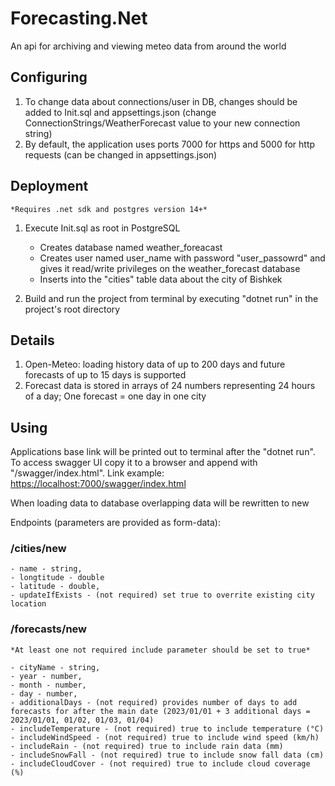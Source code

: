 # Forecasting.Net

An api for archiving and viewing meteo data from around the world

## Configuring

1. To change data about connections/user in DB, changes should be added to Init.sql and appsettings.json (change ConnectionStrings/WeatherForecast value to your new connection string)
2. By default, the application uses ports 7000 for https and 5000 for http requests (can be changed in appsettings.json)

## Deployment

    *Requires .net sdk and postgres version 14+*

1. Execute Init.sql as root in PostgreSQL

    - Creates database named weather_foreacast
    - Creates user named user_name with password "user_passowrd" and gives it read/write privileges on the weather_forecast database
    - Inserts into the "cities" table data about the city of Bishkek

2. Build and run the project from terminal by executing "dotnet run" in the project's root directory

## Details

1. Open-Meteo: loading history data of up to 200 days and future forecasts of up to 15 days is supported
2. Forecast data is stored in arrays of 24 numbers representing 24 hours of a day; One forecast = one day in one city

## Using

Applications base link will be printed out to terminal after the "dotnet run". To access swagger UI copy it to a browser and append with "/swagger/index.html". Link example: <https://localhost:7000/swagger/index.html>

When loading data to database overlapping data will be rewritten to new

Endpoints (parameters are provided as form-data):

### /cities/new

    - name - string, 
    - longtitude - double 
    - latitude - double, 
    - updateIfExists - (not required) set true to overrite existing city location

### /forecasts/new

    *At least one not required include parameter should be set to true*

    - cityName - string,
    - year - number,
    - month - number,
    - day - number,
    - additionalDays - (not required) provides number of days to add forecasts for after the main date (2023/01/01 + 3 additional days = 2023/01/01, 01/02, 01/03, 01/04)
    - includeTemperature - (not required) true to include temperature (°C)
    - includeWindSpeed - (not required) true to include wind speed (km/h)
    - includeRain - (not required) true to include rain data (mm)
    - includeSnowFall - (not required) true to include snow fall data (cm)
    - includeCloudCover - (not required) true to include cloud coverage (%)
